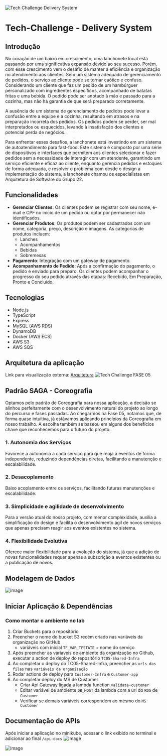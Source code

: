 ![Tech Challenge Delivery System](https://github.com/tech-challenge-group22/TC05-Order-App/blob/feat/readme/assets/core/delivery-system_fastfood.png)

# Tech-Challenge - Delivery System

## Introdução

No coração de um bairro em crescimento, uma lanchonete local está passando por uma significativa expansão devido ao seu sucesso. 
Porém, com esse crescimento vem o desafio de manter a eficiência e organização no atendimento aos clientes. Sem um sistema adequado de gerenciamento de pedidos, o serviço ao cliente pode se tornar caótico e confuso. Considerando um cliente que faz um pedido de um hambúrguer personalizado com ingredientes específicos, acompanhado de batatas fritas e uma bebida. O pedido pode ser anotado à mão e passado para a cozinha, mas não há garantia de que será preparado corretamente.

A ausência de um sistema de gerenciamento de pedidos pode levar a confusão entre a equipe e a cozinha, resultando em atrasos e na preparação incorreta dos pedidos. Os pedidos podem se perder, ser mal interpretados ou esquecidos, levando à insatisfação dos clientes e potencial perda de negócios.

Para enfrentar esses desafios, a lanchonete está investindo em um sistema de autoatendimento para fast-food. 
Este sistema é composto por uma série de dispositivos e interfaces que permitem aos clientes selecionar e fazer pedidos sem a necessidade de interagir com um atendente, garantindo um serviço eficiente e eficaz ao cliente, enquanto gerencia pedidos e estoques de forma adequada, e resolver o problema com desde o design a implementação do sistema, a lanchonete chamou os especialistas em Arquitetura de Software do Grupo 22.

## Funcionalidades

- **Gerenciar Clientes**: Os clientes podem se registrar com seu nome, e-mail e CPF no início de um pedido ou optar por permanecer não identificados.
- **Gerenciar Produtos**: Os produtos podem ser cadastrados com um nome, categoria, preço, descrição e imagens. As categorias de produtos incluem:
  - Lanches
  - Acompanhamentos
  - Bebidas
  - Sobremesas
- **Pagamento**: Integração com um gateway de pagamento.
- **Acompanhamento de Pedido**: Após a confirmação do pagamento, o pedido é enviado para preparo. Os clientes podem acompanhar o progresso do seu pedido através das etapas: Recebido, Em Preparação, Pronto e Concluído.

## Tecnologias

- Node.js
- TypeScript
- Express
- MySQL (AWS RDS)
- DynamoDB
- Docker  (AWS ECS)
- AWS S3
- AWS SQS

## Arquitetura da aplicação

Link para visualização externa: <a href="https://drive.google.com/file/d/1i-Q8P7aScD1-dboFIOZlOZoH7tCIXEe7/view?usp=drive_link">Arquitetura</a> 
![Tech Challenge FASE 05](https://github.com/tech-challenge-group22/TC05-Order-App/blob/feat/readme/assets/core/tech-challenge-FASE05-Arquitetura.png)

## Padrão SAGA - Coreografia

Optamos pelo padrão de Coreografia para nossa aplicação, a decisão se alinhou perfeitamente com o desenvolvimento natural do projeto ao longo do percurso e fases passadas. Ao chegarmos na Fase 05, notamos que, de forma quase intuitiva, já estávamos aplicando princípios da Coreografia em nosso trabalho. A escolha também se baseou em alguns dos benefícios chave que reconhecemos para o futuro do projeto:

### 1. Autonomia dos Serviços

Favorece a autonomia a cada serviço para que reaja a eventos de forma independente, reduzindo dependências diretas, facilitando a manutenção e escalabilidade.

### 2. Desacoplamento

Baixo acoplamento entre os serviços, facilitando futuras manutenções e escalabilidade.

### 3. Simplicidade e agilidade de desenvolvimento

Para a versão atual do nosso projeto, com menor complexidade, auxilia a simplificação do design e facilita o desenvolvimento ágil de novos serviços que apenas precisam reagir aos eventos existentes no sistema.

### 4. Flexibilidade Evolutiva

Oferece maior flexibilidade para a evolução do sistema, já que a adição de novas funcionalidades requer apenas a subscrição a eventos existentes ou a publicação de novos.


## Modelagem de Dados

![image](https://github.com/tech-challenge-group22/TC05-Order-App/blob/feat/readme/assets/core/modelagem_dados.png)

## Iniciar Aplicação & Dependências

### Como montar o ambiente no lab

1. Criar Buckets para o repositório
2. Preencher o nome do bucket S3 recém criado nas variáveis da organização no GitHub
    - variáveis com inicial `TF_VAR_TFSTATE` + nome do serviço
3. Após preencher as váriaveis de ambiente da organização no Github, executar a action de deploy do repositório `TC05-Shared-Infra`
4. Ao completar o deploy do TC05-Shared-Infra, preencher as `urls das filas` nas `variáveis da organização`
5. Rodar actions de deploy para `Customer-Infra` e `Customer-app`
6. Ao completar deploy do MS de Customer
    - Criar Api Gateway ligada a lambda function `validate-customer`
    - Editar variável de ambiente `DB_HOST` da lambda com a url do `RDS` de `Customer`
    - Verificar se demais variáveis correspondem ao mesmo do `MS Customer`


## Documentação de APIs

Após iniciar a aplicação no minikube, acessar o link exibido no terminal e adicionar ao final `/api-docs`
![image](https://github.com/fellipySaldanha/Phase2-TC/assets/43252661/5dc8cbe3-b9ce-4afe-8cf0-c1202ff47b9b)

![image](https://github.com/fellipySaldanha/Phase2-TC/assets/43252661/cc96d1ff-27fb-4aaa-81e2-53872a3cc51b)
